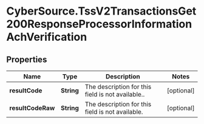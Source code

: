 # CyberSource.TssV2TransactionsGet200ResponseProcessorInformationAchVerification

## Properties
Name | Type | Description | Notes
------------ | ------------- | ------------- | -------------
**resultCode** | **String** | The description for this field is not available..  | [optional] 
**resultCodeRaw** | **String** | The description for this field is not available.  | [optional] 



